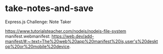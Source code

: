 # take-notes-and-save
Express.js Challenge: Note Taker


https://www.tutorialsteacher.com/nodejs/nodejs-file-system
manifest.webmanifest: https://web.dev/add-manifest/#:~:text=The%20web%20app%20manifest%20is,user's%20desktop%20or%20mobile%20device.